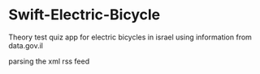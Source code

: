 # Swift-Electric-Bicycle
Theory test quiz app for electric bicycles in israel
using information from data.gov.il


parsing the xml rss feed 
